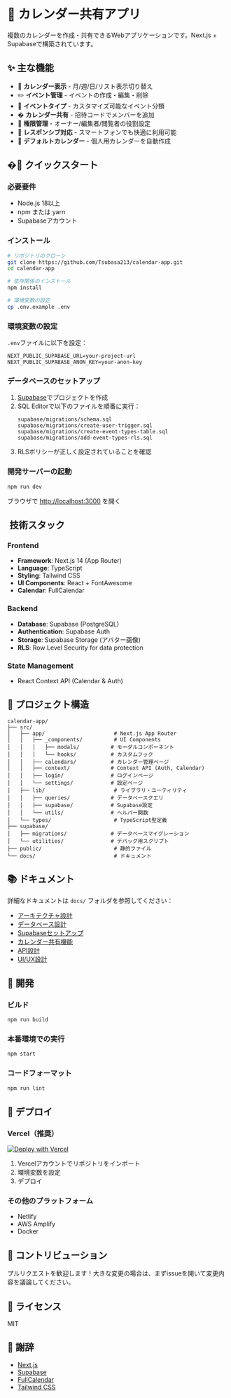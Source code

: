 # 📅 カレンダー共有アプリ

複数のカレンダーを作成・共有できるWebアプリケーションです。Next.js + Supabaseで構築されています。

## ✨ 主な機能

- 📅 **カレンダー表示** - 月/週/日/リスト表示切り替え
- ✏️ **イベント管理** - イベントの作成・編集・削除
- 🎨 **イベントタイプ** - カスタマイズ可能なイベント分類
- � **カレンダー共有** - 招待コードでメンバーを追加
- 🔐 **権限管理** - オーナー/編集者/閲覧者の役割設定
- 📱 **レスポンシブ対応** - スマートフォンでも快適に利用可能
- 🎯 **デフォルトカレンダー** - 個人用カレンダーを自動作成

## �🚀 クイックスタート

### 必要要件

- Node.js 18以上
- npm または yarn
- Supabaseアカウント

### インストール

```bash
# リポジトリのクローン
git clone https://github.com/Tsubasa213/calendar-app.git
cd calendar-app

# 依存関係のインストール
npm install

# 環境変数の設定
cp .env.example .env
```

### 環境変数の設定

`.env`ファイルに以下を設定：

```env
NEXT_PUBLIC_SUPABASE_URL=your-project-url
NEXT_PUBLIC_SUPABASE_ANON_KEY=your-anon-key
```

### データベースのセットアップ

1. [Supabase](https://supabase.com)でプロジェクトを作成
2. SQL Editorで以下のファイルを順番に実行：
   ```
   supabase/migrations/schema.sql
   supabase/migrations/create-user-trigger.sql
   supabase/migrations/create-event-types-table.sql
   supabase/migrations/add-event-types-rls.sql
   ```
3. RLSポリシーが正しく設定されていることを確認

### 開発サーバーの起動

```bash
npm run dev
```

ブラウザで [http://localhost:3000](http://localhost:3000) を開く

## ️ 技術スタック

### Frontend

- **Framework**: Next.js 14 (App Router)
- **Language**: TypeScript
- **Styling**: Tailwind CSS
- **UI Components**: React + FontAwesome
- **Calendar**: FullCalendar

### Backend

- **Database**: Supabase (PostgreSQL)
- **Authentication**: Supabase Auth
- **Storage**: Supabase Storage (アバター画像)
- **RLS**: Row Level Security for data protection

### State Management

- React Context API (Calendar & Auth)

## 📁 プロジェクト構造

```
calendar-app/
├── src/
│   ├── app/                      # Next.js App Router
│   │   ├── _components/          # UI Components
│   │   │   ├── modals/          # モーダルコンポーネント
│   │   │   └── hooks/           # カスタムフック
│   │   ├── calendars/           # カレンダー管理ページ
│   │   ├── context/             # Context API (Auth, Calendar)
│   │   ├── login/               # ログインページ
│   │   └── settings/            # 設定ページ
│   ├── lib/                      # ライブラリ・ユーティリティ
│   │   ├── queries/             # データベースクエリ
│   │   ├── supabase/            # Supabase設定
│   │   └── utils/               # ヘルパー関数
│   └── types/                    # TypeScript型定義
├── supabase/
│   ├── migrations/              # データベースマイグレーション
│   └── utilities/               # デバッグ用スクリプト
├── public/                       # 静的ファイル
└── docs/                         # ドキュメント
```

## 📚 ドキュメント

詳細なドキュメントは `docs/` フォルダを参照してください：

- [アーキテクチャ設計](docs/architecture.md)
- [データベース設計](docs/database-schema.md)
- [Supabaseセットアップ](docs/supabase-setup.md)
- [カレンダー共有機能](docs/shared-calendar-implementation.md)
- [API設計](docs/api-design.md)
- [UI/UX設計](docs/ui-ux-design.md)

## 🔧 開発

### ビルド

```bash
npm run build
```

### 本番環境での実行

```bash
npm start
```

### コードフォーマット

```bash
npm run lint
```

## 🚢 デプロイ

### Vercel（推奨）

[![Deploy with Vercel](https://vercel.com/button)](https://vercel.com/new/clone?repository-url=https://github.com/Tsubasa213/calendar-app)

1. Vercelアカウントでリポジトリをインポート
2. 環境変数を設定
3. デプロイ

### その他のプラットフォーム

- Netlify
- AWS Amplify
- Docker

## 🤝 コントリビューション

プルリクエストを歓迎します！大きな変更の場合は、まずissueを開いて変更内容を議論してください。

## 📝 ライセンス

MIT

## 🙏 謝辞

- [Next.js](https://nextjs.org/)
- [Supabase](https://supabase.com/)
- [FullCalendar](https://fullcalendar.io/)
- [Tailwind CSS](https://tailwindcss.com/)
